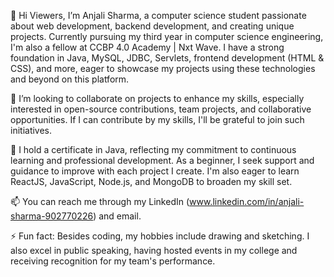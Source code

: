 👋 Hi  Viewers, I’m Anjali Sharma, a computer science student passionate about web development, backend development, and creating unique projects. Currently pursuing my third year in computer science engineering, I'm also a fellow at CCBP 4.0 Academy | Nxt Wave. I have a strong foundation in Java, MySQL, JDBC, Servlets, frontend development (HTML & CSS), and more, eager to showcase my projects using these technologies and beyond on this platform.

💞️ I’m looking to collaborate on projects to enhance my skills, especially interested in open-source contributions, team projects, and collaborative opportunities. If I can contribute by my skills, I'll be grateful to join such initiatives.

🌱 I hold a certificate in Java, reflecting my commitment to continuous learning and professional development. As a beginner, I seek support and guidance to improve with each project I create. I'm also eager to learn ReactJS, JavaScript, Node.js, and MongoDB to broaden my skill set.

📫 You can reach me through my LinkedIn (www.linkedin.com/in/anjali-sharma-902770226) and email.

⚡ Fun fact: Besides coding, my hobbies include drawing and sketching. I also excel in public speaking, having hosted events in my college and receiving recognition for my team's performance.

<!---
the-anjali-13/the-anjali-13 is a ✨ special ✨ repository because its `README.md` (this file) appears on your GitHub profile.
You can click the Preview link to take a look at your changes.
--->
